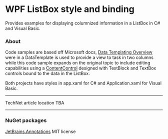 # WPF ListBox style and binding 
Provides examples for displaying columnized information in a ListBox in C# and Visual Basic.

### About
Code samples are based off Microsoft docs, [Data Templating Overview](https://docs.microsoft.com/en-us/dotnet/framework/wpf/data/data-templating-overview) were in a DataTemplate is used to provide a view to task in two columns while this code sample expands on the original topic to include editing capabilities using a [ContentControl](https://docs.microsoft.com/en-us/uwp/api/windows.ui.xaml.controls.contentcontrol) designed with TextBlock and TextBox controls bound to the data in the ListBox.

Both projects have styles in app.xaml for C# and Application.xaml for Visual Basic.

---
TechNet article location TBA

---

### NuGet packages
[JetBrains.Annotations](https://www.nuget.org/packages/JetBrains.Annotations) MIT license

